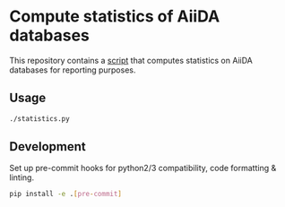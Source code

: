# Compute statistics of AiiDA databases

This repository contains a [script](https://raw.githubusercontent.com/ltalirz/aiida-statistics-query/master/statistics.py) that computes statistics on AiiDA databases for reporting purposes.


## Usage

```bash
./statistics.py
```

## Development

Set up pre-commit hooks for python2/3 compatibility, code formatting & linting.
```bash
pip install -e .[pre-commit]
```
